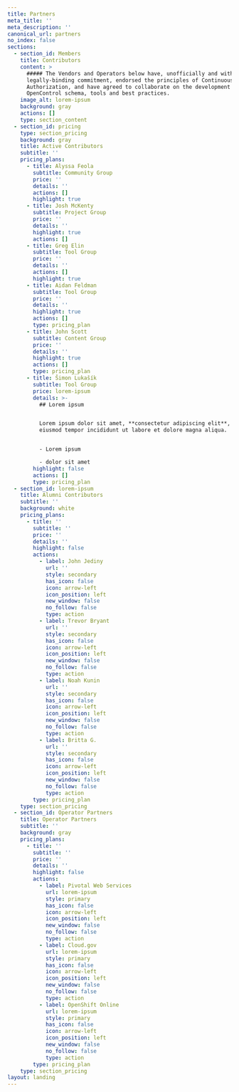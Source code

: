 ```yaml
---
title: Partners
meta_title: ''
meta_description: ''
canonical_url: partners
no_index: false
sections:
  - section_id: Members
    title: Contributors
    content: >
      ##### The Vendors and Operators below have, unofficially and without any
      legally-binding commitment, endorsed the principles of Continuous
      Authorization, and have agreed to collaborate on the development of the
      OpenControl schema, tools and best practices.
    image_alt: lorem-ipsum
    background: gray
    actions: []
    type: section_content
  - section_id: pricing
    type: section_pricing
    background: gray
    title: Active Contributors
    subtitle: ''
    pricing_plans:
      - title: Alyssa Feola
        subtitle: Community Group
        price: ''
        details: ''
        actions: []
        highlight: true
      - title: Josh McKenty
        subtitle: Project Group
        price: ''
        details: ''
        highlight: true
        actions: []
      - title: Greg Elin
        subtitle: Tool Group
        price: ''
        details: ''
        actions: []
        highlight: true
      - title: Aidan Feldman
        subtitle: Tool Group
        price: ''
        details: ''
        highlight: true
        actions: []
        type: pricing_plan
      - title: John Scott
        subtitle: Content Group
        price: ''
        details: ''
        highlight: true
        actions: []
        type: pricing_plan
      - title: Šimon Lukašík
        subtitle: Tool Group
        price: lorem-ipsum
        details: >-
          ## Lorem ipsum


          Lorem ipsum dolor sit amet, **consectetur adipiscing elit**, sed do
          eiusmod tempor incididunt ut labore et dolore magna aliqua.


          - Lorem ipsum

          - dolor sit amet
        highlight: false
        actions: []
        type: pricing_plan
  - section_id: lorem-ipsum
    title: Alumni Contributors
    subtitle: ''
    background: white
    pricing_plans:
      - title: ''
        subtitle: ''
        price: ''
        details: ''
        highlight: false
        actions:
          - label: John Jediny
            url: ''
            style: secondary
            has_icon: false
            icon: arrow-left
            icon_position: left
            new_window: false
            no_follow: false
            type: action
          - label: Trevor Bryant
            url: ''
            style: secondary
            has_icon: false
            icon: arrow-left
            icon_position: left
            new_window: false
            no_follow: false
            type: action
          - label: Noah Kunin
            url: ''
            style: secondary
            has_icon: false
            icon: arrow-left
            icon_position: left
            new_window: false
            no_follow: false
            type: action
          - label: Britta G.
            url: ''
            style: secondary
            has_icon: false
            icon: arrow-left
            icon_position: left
            new_window: false
            no_follow: false
            type: action
        type: pricing_plan
    type: section_pricing
  - section_id: Operator Partners
    title: Operator Partners
    subtitle: ''
    background: gray
    pricing_plans:
      - title: ''
        subtitle: ''
        price: ''
        details: ''
        highlight: false
        actions:
          - label: Pivotal Web Services
            url: lorem-ipsum
            style: primary
            has_icon: false
            icon: arrow-left
            icon_position: left
            new_window: false
            no_follow: false
            type: action
          - label: Cloud.gov
            url: lorem-ipsum
            style: primary
            has_icon: false
            icon: arrow-left
            icon_position: left
            new_window: false
            no_follow: false
            type: action
          - label: OpenShift Online
            url: lorem-ipsum
            style: primary
            has_icon: false
            icon: arrow-left
            icon_position: left
            new_window: false
            no_follow: false
            type: action
        type: pricing_plan
    type: section_pricing
layout: landing
---
```

